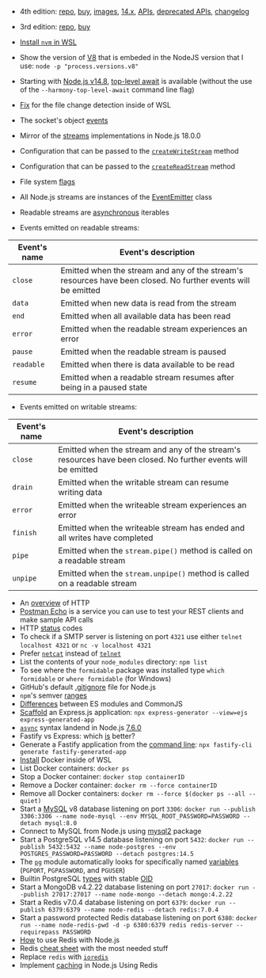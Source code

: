 - 4th edition: [repo](https://github.com/PacktPublishing/Node.js-14-Cookbook), [buy](https://www.packtpub.com/product/node-cookbook-fourth-edition/9781838558758), [images](https://static.packt-cdn.com/downloads/9781838558758_ColorImages.pdf), [14.x](https://github.com/nodejs/release#release-schedule), [APIs](https://nodejs.org/dist/latest-v14.x/docs/api/all.html), [deprecated APIs](https://nodejs.org/dist/latest-v14.x/docs/api/deprecations.html), [changelog](https://github.com/nodejs/node/blob/main/doc/changelogs/CHANGELOG_V14.md)
- 3rd edition: [repo](https://github.com/PacktPublishing/Node-Cookbook-3rd-Ed), [buy](https://www.packtpub.com/product/node-cookbook-third-edition/9781785880087)
- [Install `nvm` in WSL](https://github.com/nvm-sh/nvm#install--update-script)
- Show the version of [V8](https://nodejs.dev/learn/the-v8-javascript-engine) that is embeded in the NodeJS version that I use: `node -p "process.versions.v8"`
- Starting with [Node.js v14.8](https://nodejs.org/en/blog/release/v14.8.0), [top-level await](https://github.com/tc39/proposal-top-level-await) is available (without the use of the `--harmony-top-level-await` command line flag)
- [Fix](https://stackoverflow.com/a/69277786/1904223) for the file change detection inside of WSL
- The socket's object [events](https://static.packt-cdn.com/downloads/9781838558758_ColorImages.pdf#page=9)
- Mirror of the [streams](https://github.com/nodejs/readable-stream) implementations in Node.js 18.0.0
- Configuration that can be passed to the [`createWriteStream`](https://static.packt-cdn.com/downloads/9781838558758_ColorImages.pdf#page=11) method
- Configuration that can be passed to the [`createReadStream`](https://static.packt-cdn.com/downloads/9781838558758_ColorImages.pdf#page=12) method
- File system [flags](https://nodejs.org/api/fs.html#fs_file_system_flags)
- All Node.js streams are instances of the [EventEmitter](https://nodejs.org/api/events.html#events_class_eventemitter) class
- Readable streams are [asynchronous](https://developer.mozilla.org/en-US/docs/Web/JavaScript/Reference/Statements/for-await...of) iterables

- Events emitted on readable streams: 

| Event's name | Event's description                                                                                           |
| ------------ | ------------------------------------------------------------------------------------------------------------- |
| `close`      | Emitted when the stream and any of the stream's resources have been closed. No further events will be emitted |
| `data`       | Emitted when new data is read from the stream                                                                 |
| `end`        | Emitted when all available data has been read                                                                 |
| `error`      | Emitted when the readable stream experiences an error                                                         |
| `pause`      | Emitted when the readable stream is paused                                                                    |
| `readable`   | Emitted when there is data available to be read                                                               |
| `resume`     | Emitted when a readable stream resumes after being in a paused state                                          |


- Events emitted on writable streams:

| Event's name | Event's description                                                                                           |
| ------------ | ------------------------------------------------------------------------------------------------------------- |
| `close`      | Emitted when the stream and any of the stream's resources have been closed. No further events will be emitted |
| `drain`      | Emitted when the writable stream can resume writing data                                                      |
| `error`      | Emitted when the writeable stream experiences an error                                                        |
| `finish`     | Emitted when the writeable stream has ended and all writes have completed                                     |
| `pipe`       | Emitted when the `stream.pipe()` method is called on a readable stream                                        |
| `unpipe`     | Emitted when the `stream.unpipe()` method is called on a readable stream                                      |

- An [overview](https://developer.mozilla.org/en-US/docs/Web/HTTP/Overview) of HTTP
- [Postman Echo](https://postman-echo.com) is a service you can use to test your REST clients and make sample API calls
- HTTP [status](https://www.rfc-editor.org/rfc/rfc2616#section-10) codes
- To check if a SMTP server is listening on port `4321` use either `telnet localhost 4321` or `nc -v localhost 4321`
- Prefer [`netcat`](https://blog.benstein.nl/posts/Telnet-is-dead-long-live-netcat) instead of [`telnet`](https://superuser.com/a/1461622)
- List the contents of your `node_modules` directory: `npm list`
- To see where the `formidable` package was installed type `which formidable` or `where formidable` (for Windows) 
- GitHub's default [.gitignore](https://github.com/github/gitignore/blob/main/Node.gitignore) file for Node.js
- `npm`'s semver [ranges](https://docs.npmjs.com/cli/v8/configuring-npm/package-json#dependencies)
- [Differences](https://nodejs.org/api/esm.html#esm_differences_between_es_modules_and_commonjs) between ES modules and CommonJS
- [Scaffold](https://developer.mozilla.org/en-US/docs/Learn/Server-side/Express_Nodejs/skeleton_website#overview) an Express.js application: `npx express-generator --view=ejs express-generated-app`
- [`async`](https://developer.mozilla.org/en-US/docs/Learn/JavaScript/Asynchronous/Promises#async_and_await) syntax landend in Node.js [7.6.0](https://github.com/nodejs/node/blob/main/doc/changelogs/CHANGELOG_V7.md#7.6.0) 
- Fastify vs Express: which [is](https://youtu.be/SlUNZZaZhFU) better? 
- Generate a Fastify application from the [command line](https://github.com/fastify/fastify-cli#usage): `npx fastify-cli generate fastify-generated-app`
- [Install](https://youtu.be/2TKh3aokgec) Docker inside of WSL
- List Docker containers: `docker ps`
- Stop a Docker container: `docker stop containerID`
- Remove a Docker container: `docker rm --force containerID`
- Remove all Docker containers: `docker rm --force $(docker ps --all --quiet)`
- Start a [MySQL](https://geshan.com.np/blog/2022/02/mysql-docker-compose/#run-mysql-with-docker) v8 database listening on port `3306`: `docker run --publish 3306:3306 --name node-mysql --env MYSQL_ROOT_PASSWORD=PASSWORD --detach mysql:8.0`
- Connect to MySQL from Node.js using [mysql2](https://geshan.com.np/blog/2020/11/nodejs-mysql-tutorial/#wire-up-node.js-with-mysql) package
- Start a PostgreSQL v14.5 database listening on port `5432`: `docker run --publish 5432:5432 --name node-postgres --env POSTGRES_PASSWORD=PASSWORD --detach postgres:14.5`
- The [`pg`](https://node-postgres.com/features/connecting#environment-variables) module automatically looks for specifically named [variables](https://www.postgresql.org/docs/current/libpq-envars.html) (`PGPORT`, `PGPASSWORD`, and `PGUSER`)
- Builtin PostgreSQL [types](https://github.com/brianc/node-pg-types/blob/master/lib/builtins.js) with stable [OID](https://www.postgresql.org/docs/current/datatype-oid.html)
- Start a MongoDB v4.2.22 database listening on port `27017`: `docker run --publish 27017:27017 --name node-mongo --detach mongo:4.2.22`
- Start a Redis v7.0.4 database listening on port `6379`: `docker run --publish 6379:6379 --name node-redis --detach redis:7.0.4`
- Start a password protected Redis database listening on port `6380`: `docker run --name node-redis-pwd -d -p 6380:6379 redis redis-server --requirepass PASSWORD`
- [How](https://flaviocopes.com/how-to-use-redis-nodejs) to use Redis with Node.js
- Redis [cheat sheet](https://github.com/CyberT33N/redis-cheat-sheet) with the most needed stuff
- Replace `redis` with [`ioredis`](https://ably.com/blog/migrating-from-node-redis-to-ioredis)
- Implement [caching](https://www.digitalocean.com/community/tutorials/how-to-implement-caching-in-node-js-using-redis) in Node.js Using Redis
